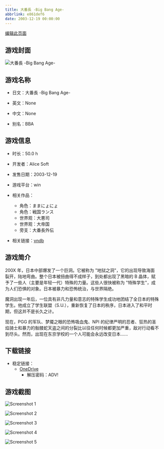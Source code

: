 ```yaml
---
title: 大番長 -Big Bang Age-
abbrlink: e861def6
date: 2003-12-19 00:00:00
---
```

[编辑此页面](https://github.com/ACG-3/ADV3-source/blob/main/source/_posts/games/%E5%A4%A7%E7%95%AA%E9%95%B7%20-Big%20Bang%20Age-.md)

## 游戏封面

![大番長 -Big Bang Age-](https://pan.timero.xyz/onedrive/img_lib_001/%E5%A4%A7%E7%95%AA%E9%95%B7%20-Big%20Bang%20Age-_cover.avif)


## 游戏名称

- 日文：大番長 -Big Bang Age-
- 英文：None
- 中文：None

- 别名：BBA


## 游戏信息

- 时长：50.0 h
- 开发者：Alice Soft
- 发售日期：2003-12-19
- 游戏平台：win
- 相关作品：
   - 角色：ままにょにょ
   - 角色：戦国ランス
   - 世界观：大悪司
   - 世界观：大帝国
   - 旁支：大番長外伝

- 相关链接：[vndb](https://vndb.org/v299)


## 游戏简介

200X 年，日本中部爆发了一个巨洞。它被称为 "地狱之洞"，它的出现导致海面裂开，陆地弯曲。整个日本被扭曲得不成样子，到处都出现了黑暗的 B 晶体，赋予了一些人（主要是年轻一代）特殊的力量。这些人很快被称为 "特殊学生"，成为人们恐惧的对象。日本被暴力和恐怖统治，与世界隔绝。

魔洞出现一年后，一位具有非凡力量和意志的特殊学生成功地团结了全日本的特殊学生。他成立了学生联盟（S.U.），重新恢复了日本的秩序，日本进入了和平时期，但这并不是长久之计。

现在，PGG 的军队、梦魇之眼的恐怖吸血鬼、NPI 的纪律严明的忍者、狂热的圣焰骑士和暴力的骷髅蛇天盗之间的分裂比以往任何时候都更加严重，敌对行动看不到尽头。然而，出现在东京学校的一个人可能会永远改变日本......




## 下载链接

- 稳定链接：
    - [OneDrive](https://pan.timero.xyz/onedrive/adv_lib_001/%E5%A4%A7%E7%95%AA%E9%95%B7%20-Big%20Bang%20Age-)
        - 解压密码：ADV!



## 游戏截图


![Screenshot 1](https://pan.timero.xyz/onedrive/img_lib_001/%E5%A4%A7%E7%95%AA%E9%95%B7%20-Big%20Bang%20Age-_Screenshot_1.avif)

![Screenshot 2](https://pan.timero.xyz/onedrive/img_lib_001/%E5%A4%A7%E7%95%AA%E9%95%B7%20-Big%20Bang%20Age-_Screenshot_2.avif)

![Screenshot 3](https://pan.timero.xyz/onedrive/img_lib_001/%E5%A4%A7%E7%95%AA%E9%95%B7%20-Big%20Bang%20Age-_Screenshot_3.avif)

![Screenshot 4](https://pan.timero.xyz/onedrive/img_lib_001/%E5%A4%A7%E7%95%AA%E9%95%B7%20-Big%20Bang%20Age-_Screenshot_4.avif)

![Screenshot 5](https://pan.timero.xyz/onedrive/img_lib_001/%E5%A4%A7%E7%95%AA%E9%95%B7%20-Big%20Bang%20Age-_Screenshot_5.avif)

